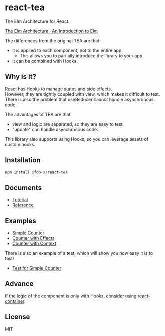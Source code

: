 # react-tea

The Elm Architecture for React.

[The Elm Architecture · An Introduction to Elm](https://guide.elm-lang.org/architecture/)

The differences from the original TEA are that:

- it is applied to each component, not to the entire app.
    - This allows you to partially introduce the library to your app.
- it can be combined with Hooks.


## Why is it?

React has Hooks to manage states and side effects.  
However, they are tightly coupled with view, which makes it difficult to test.  
There is also the problem that useReducer cannot handle asynchronous code.

The advantages of TEA are that:

- view and logic are separated, so they are easy to test.
- "update" can handle asynchronous code.

This library also supports using Hooks, so you can leverage assets of custom hooks.


## Installation

```sh
npm install @foo-x/react-tea
```


## Documents

- [Tutorial](./doc/Tutorial.md)
- [Reference](./doc/Reference.md)


## Examples

- [Simple Counter](./example/src/SimpleCounter.tsx)
- [Counter with Effects](./example/src/CounterWithEffects.tsx)
- [Counter with Context](./example/src/CounterWithContext.tsx)

There is also an example of a test, which will show you how easy it is to test!

- [Test for Simple Counter](./example/src/SimpleCounter.test.tsx)


## Advance

If the logic of the component is only with Hooks, consider using [react-container](https://github.com/Foo-x/react-container).


## License

MIT
